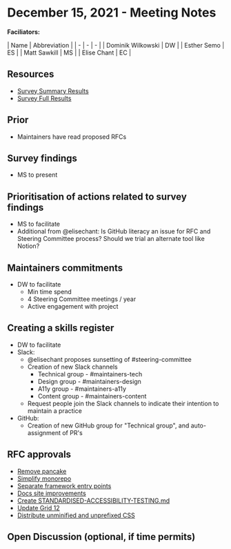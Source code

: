 # December 15, 2021 - Meeting Notes

**Faciliators:**

| Name | Abbreviation |
| - | - | - |
| Dominik Wilkowski | DW |
| Esther Semo | ES |
| Matt Sawkill | MS |
| Elise Chant | EC |

## Resources

- [Survey Summary Results](assets/survey-results.pdf)
- [Survey Full Results](assets/survey-results-full.csv)

## Prior

* Maintainers have read proposed RFCs

## Survey findings

* MS to present

## Prioritisation of actions related to survey findings

* MS to facilitate
* Additional from @elisechant: Is GitHub literacy an issue for RFC and Steering Committee process? Should we trial an alternate tool like Notion?

## Maintainers commitments

* DW to facilitate 
  * Min time spend
  * 4 Steering Committee meetings / year
  * Active engagement with project

## Creating a skills register

* DW to facilitate 
* Slack: 
  * @elisechant proposes sunsetting of #steering-committee
  * Creation of new Slack channels
    * Technical group - #maintainers-tech
    * Design group - #maintainers-design
    * A11y group - #maintainers-a11y
    * Content group - #maintainers-content
  * Request people join the Slack channels to indicate their intention to maintain a practice
* GitHub:
  * Creation of new GitHub group for "Technical group", and auto-assignment of PR's

## RFC approvals

* [Remove pancake](https://github.com/designsystemau/RFCs/pull/1)
* [Simplify monorepo](https://github.com/designsystemau/RFCs/pull/2)
* [Separate framework entry points](https://github.com/designsystemau/RFCs/pull/3)
* [Docs site improvements](https://github.com/designsystemau/RFCs/pull/4)
* [Create STANDARDISED-ACCESSIBILITY-TESTING.md](https://github.com/designsystemau/RFCs/pull/6)
* [Update Grid 12](https://github.com/designsystemau/RFCs/pull/11)
* [Distribute unminified and unprefixed CSS](https://github.com/designsystemau/RFCs/pull/16)

## Open Discussion (optional, if time permits)
